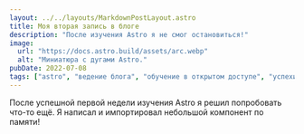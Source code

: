 ```yaml
---
layout: ../../layouts/MarkdownPostLayout.astro
title: Моя вторая запись в блоге
description: "После изучения Astro я не смог остановиться!"
image:
  url: "https://docs.astro.build/assets/arc.webp"
  alt: "Миниатюра с дугами Astro."
pubDate: 2022-07-08
tags: ["astro", "ведение блога", "обучение в открытом доступе", "успехи"]
---
```


После успешной первой недели изучения Astro я решил попробовать что-то ещё. Я написал и импортировал небольшой компонент по памяти!
